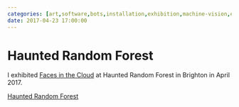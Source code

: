 ```yaml
---
categories: [art,software,bots,installation,exhibition,machine-vision,events]
date: 2017-04-23 17:00:00
---
```


# Haunted Random Forest

I exhibited [Faces in the Cloud](#faces) at Haunted Random Forest in Brighton in April 2017. 

[Haunted Random Forest](https://hauntedrandomforest.tumblr.com/henry)